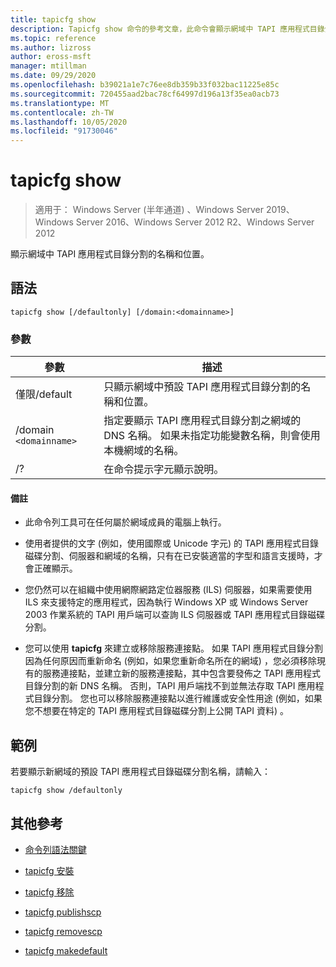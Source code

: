 ```yaml
---
title: tapicfg show
description: Tapicfg show 命令的參考文章，此命令會顯示網域中 TAPI 應用程式目錄分割的名稱和位置。
ms.topic: reference
ms.author: lizross
author: eross-msft
manager: mtillman
ms.date: 09/29/2020
ms.openlocfilehash: b39021a1e7c76ee8db359b33f032bac11225e85c
ms.sourcegitcommit: 720455aad2bac78cf64997d196a13f35ea0acb73
ms.translationtype: MT
ms.contentlocale: zh-TW
ms.lasthandoff: 10/05/2020
ms.locfileid: "91730046"
---
```

# <a name="tapicfg-show"></a>tapicfg show

> 適用于： Windows Server (半年通道) 、Windows Server 2019、Windows Server 2016、Windows Server 2012 R2、Windows Server 2012

顯示網域中 TAPI 應用程式目錄分割的名稱和位置。

## <a name="syntax"></a>語法

```
tapicfg show [/defaultonly] [/domain:<domainname>]
```

### <a name="parameters"></a>參數

| 參數 | 描述 |
|--|--|
| 僅限/default | 只顯示網域中預設 TAPI 應用程式目錄分割的名稱和位置。 |
| /domain `<domainname>` | 指定要顯示 TAPI 應用程式目錄分割之網域的 DNS 名稱。 如果未指定功能變數名稱，則會使用本機網域的名稱。 |
| /? | 在命令提示字元顯示說明。 |

#### <a name="remarks"></a>備註

- 此命令列工具可在任何屬於網域成員的電腦上執行。

- 使用者提供的文字 (例如，使用國際或 Unicode 字元) 的 TAPI 應用程式目錄磁碟分割、伺服器和網域的名稱，只有在已安裝適當的字型和語言支援時，才會正確顯示。

- 您仍然可以在組織中使用網際網路定位器服務 (ILS) 伺服器，如果需要使用 ILS 來支援特定的應用程式，因為執行 Windows XP 或 Windows Server 2003 作業系統的 TAPI 用戶端可以查詢 ILS 伺服器或 TAPI 應用程式目錄磁碟分割。

- 您可以使用 **tapicfg** 來建立或移除服務連接點。 如果 TAPI 應用程式目錄分割因為任何原因而重新命名 (例如，如果您重新命名所在的網域) ，您必須移除現有的服務連接點，並建立新的服務連接點，其中包含要發佈之 TAPI 應用程式目錄分割的新 DNS 名稱。 否則，TAPI 用戶端找不到並無法存取 TAPI 應用程式目錄分割。 您也可以移除服務連接點以進行維護或安全性用途 (例如，如果您不想要在特定的 TAPI 應用程式目錄磁碟分割上公開 TAPI 資料) 。

## <a name="example"></a>範例

若要顯示新網域的預設 TAPI 應用程式目錄磁碟分割名稱，請輸入：

```
tapicfg show /defaultonly
```

## <a name="additional-references"></a>其他參考

- [命令列語法關鍵](command-line-syntax-key.md)

- [tapicfg 安裝](tapicfg-install.md)

- [tapicfg 移除](tapicfg-remove.md)

- [tapicfg publishscp](tapicfg-publishscp.md)

- [tapicfg removescp](tapicfg-removescp.md)

- [tapicfg makedefault](tapicfg-makedefault.md)
